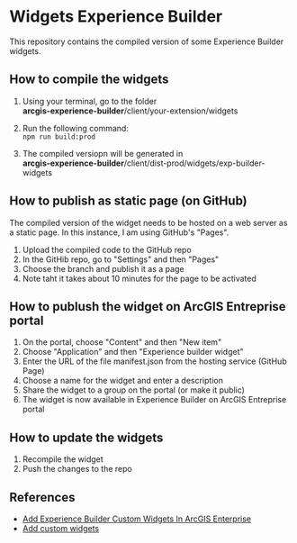 # Widgets Experience Builder

This repository contains the compiled version of some Experience Builder widgets.


## How to compile the widgets

1. Using your terminal, go to the folder  
**arcgis-experience-builder**/client/your-extension/widgets

2. Run the following command:  
`npm run build:prod`

3. The compiled versiopn will be generated in   
**arcgis-experience-builder**/client/dist-prod/widgets/exp-builder-widgets

## How to publish as static page (on GitHub)

The compiled version of the widget needs to be hosted on a web server as a static page. In this instance, I am using GitHub's "Pages".

1. Upload the compiled code to the GitHub repo
2. In the GitHib repo, go to "Settings" and then "Pages"
3. Choose the branch and publish it as a page
4. Note taht it takes about 10 minutes for the page to be activated

## How to publush the widget on ArcGIS Entreprise portal

1. On the portal, choose "Content" and then "New item"
2. Choose "Application" and then "Experience builder widget"
3. Enter the URL of the file manifest.json from the hosting service (GitHub Page)
4. Choose a name for the widget and enter a description
5. Share the widget to a group on the portal (or make it public)
6. The widget is now available in Experience Builder on ArcGIS Entreprise portal

## How to update the widgets
1. Recompile the widget
2. Push the changes to the repo

## References
* [Add Experience Builder Custom Widgets In ArcGIS Enterprise](https://www.esri.com/arcgis-blog/products/arcgis-enterprise/developers/add-experience-builder-custom-widgets-in-arcgis-enterprise)
* [Add custom widgets](https://doc.arcgis.com/en/experience-builder/11.0/configure-widgets/add-custom-widgets.htm)